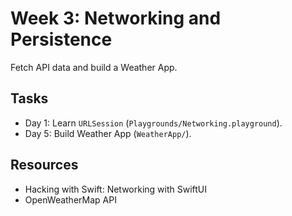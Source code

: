# Week 3: Networking and Persistence

Fetch API data and build a Weather App.

## Tasks
- Day 1: Learn `URLSession` (`Playgrounds/Networking.playground`).
- Day 5: Build Weather App (`WeatherApp/`).

## Resources
- Hacking with Swift: Networking with SwiftUI
- OpenWeatherMap API
